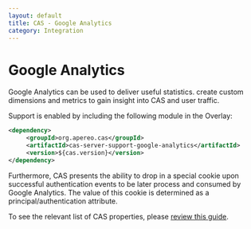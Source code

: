 ```yaml
---
layout: default
title: CAS - Google Analytics
category: Integration
---
```


# Google Analytics

Google Analytics can be used to deliver useful statistics. create custom dimensions and metrics to gain
insight into CAS and user traffic.


Support is enabled by including the following module in the Overlay:

```xml
<dependency>
     <groupId>org.apereo.cas</groupId>
     <artifactId>cas-server-support-google-analytics</artifactId>
     <version>${cas.version}</version>
</dependency>
```

Furthermore, CAS presents the ability to drop in a special cookie upon successful authentication events to be later process
and consumed by Google Analytics. The value of this cookie is determined as a principal/authentication attribute.

To see the relevant list of CAS properties, please [review this guide](../configuration/Configuration-Properties.html#google-analytics).
